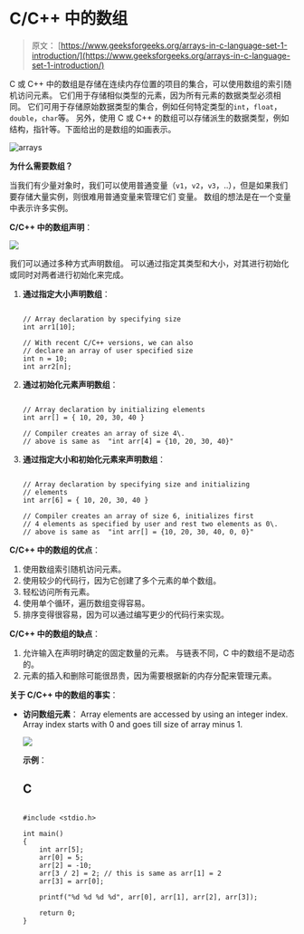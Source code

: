# C/C++ 中的数组

> 原文： [https://www.geeksforgeeks.org/arrays-in-c-language-set-1-introduction/](https://www.geeksforgeeks.org/arrays-in-c-language-set-1-introduction/)

C 或 C++ 中的数组是存储在连续内存位置的项目的集合，可以使用数组的索引随机访问元素。 它们用于存储相似类型的元素，因为所有元素的数据类型必须相同。 它们可用于存储原始数据类型的集合，例如任何特定类型的`int`，`float`，`double`，`char`等。 另外，使用 C 或 C++ 的数组可以存储派生的数据类型，例如结构，指针等。下面给出的是数组的如画表示。

![arrays](img/13b7429b646a58c1b6e67867ce0dab9c.png)

**为什么需要数组？**

当我们有少量对象时，我们可以使用普通变量（`v1`，`v2`，`v3`，..），但是如果我们要存储大量实例，则很难用普通变量来管理它们 变量。 数组的想法是在一个变量中表示许多实例。

**C/C++ 中的数组声明**：

![](img/cd4c57042859fbd9af9970d0143f1c14.png)

我们可以通过多种方式声明数组。 可以通过指定其类型和大小，对其进行初始化或同时对两者进行初始化来完成。

1.  **通过指定大小声明数组**：

    ```

    // Array declaration by specifying size 
    int arr1[10]; 

    // With recent C/C++ versions, we can also 
    // declare an array of user specified size 
    int n = 10; 
    int arr2[n]; 

    ```
2.  **通过初始化元素声明数组**：

    ```

    // Array declaration by initializing elements 
    int arr[] = { 10, 20, 30, 40 } 

    // Compiler creates an array of size 4\. 
    // above is same as  "int arr[4] = {10, 20, 30, 40}" 

    ```
3.  **通过指定大小和初始化元素来声明数组**：

    ```

    // Array declaration by specifying size and initializing 
    // elements 
    int arr[6] = { 10, 20, 30, 40 } 

    // Compiler creates an array of size 6, initializes first 
    // 4 elements as specified by user and rest two elements as 0\. 
    // above is same as  "int arr[] = {10, 20, 30, 40, 0, 0}" 

    ```

**C/C++ 中的数组的优点**：

1.  使用数组索引随机访问元素。
2.  使用较少的代码行，因为它创建了多个元素的单个数组。
3.  轻松访问所有元素。
4.  使用单个循环，遍历数组变得容易。
5.  排序变得很容易，因为可以通过编写更少的代码行来实现。

**C/C++ 中的数组的缺点**：

1.  允许输入在声明时确定的固定数量的元素。 与链表不同，C 中的数组不是动态的。
2.  元素的插入和删除可能很昂贵，因为需要根据新的内存分配来管理元素。

**关于 C/C++ 中的数组的事实**：

*   **访问数组元素**：
    Array elements are accessed by using an integer index. Array index starts with 0 and goes till size of array minus 1.
    
    ![](img/f638bc6d869bd54a01af33849b8a4661.png)

    **示例**：

    ## C

    ```

    #include <stdio.h> 

    int main() 
    { 
        int arr[5]; 
        arr[0] = 5; 
        arr[2] = -10; 
        arr[3 / 2] = 2; // this is same as arr[1] = 2 
        arr[3] = arr[0]; 

        printf("%d %d %d %d", arr[0], arr[1], arr[2], arr[3]); 

        return 0; 
    } 

    ```